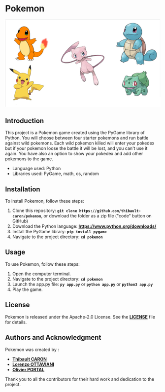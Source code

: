 # **Pokemon**

<img src="./assets/images/pokemon_family.png" alt="The Pokemon family!">


## **Introduction**

This project is a Pokemon game created using the PyGame library of Python.
You will choose between four starter pokemons and run battle against
wild pokemons. Each wild pokemon killed will enter your pokedex but if your pokemon
loose the battle it will be lost, and you can't use it again.
You have also an option to show your pokedex and add other pokemons to the game.

- Language used: Python
- Libraries used: PyGame, math, os, random

## **Installation**

To install Pokemon, follow these steps:

1. Clone this repository: **`git clone https://github.com/thibault-caron/pokemon`**, or download the folder as a zip file ("code" button on GitHub)
2. Download the Python language: **https://www.python.org/downloads/**
3. Install the PyGame library: **`pip install pygame`**
4. Navigate to the project directory: **`cd pokemon`**


## **Usage**

To use Pokemon, follow these steps:

1. Open the computer terminal.
2. Navigate to the project directory: **`cd pokemon`**
3. Launch the app.py file: **`py app.py`** or **`python app.py`** or **`python3 app.py`**
4. Play the game.

## **License**

Pokemon is released under the Apache-2.0 License. 
See the **[LICENSE](http://www.apache.org/licenses/LICENSE-2.0)** file for details.

## **Authors and Acknowledgment**

Pokemon was created by :

- **[Thibault CARON](https://github.com/thibault-caron)**
- **[Lorenzo OTTAVIANI](https://github.com/lorenzo-ottaviani)**
- **[Olivier PORTAL](https://github.com/olivier-portal)**

Thank you to all the contributors for their hard work and dedication to the project.
